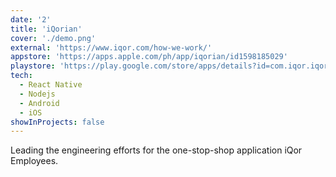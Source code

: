 ```yaml
---
date: '2'
title: 'iQorian'
cover: './demo.png'
external: 'https://www.iqor.com/how-we-work/'
appstore: 'https://apps.apple.com/ph/app/iqorian/id1598185029'
playstore: 'https://play.google.com/store/apps/details?id=com.iqor.iqorian'
tech:
  - React Native
  - Nodejs
  - Android
  - iOS
showInProjects: false
---
```


Leading the engineering efforts for the one-stop-shop application iQor Employees.
